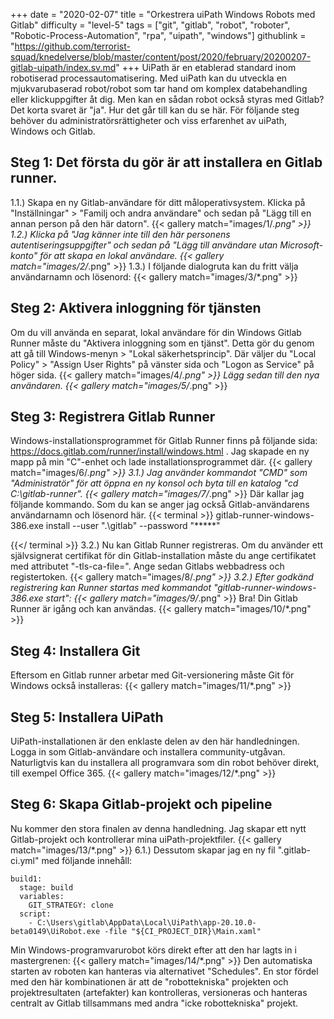 +++
date = "2020-02-07"
title = "Orkestrera uiPath Windows Robots med Gitlab"
difficulty = "level-5"
tags = ["git", "gitlab", "robot", "roboter", "Robotic-Process-Automation", "rpa", "uipath", "windows"]
githublink = "https://github.com/terrorist-squad/knedelverse/blob/master/content/post/2020/february/20200207-gitlab-uipath/index.sv.md"
+++
UiPath är en etablerad standard inom robotiserad processautomatisering. Med uiPath kan du utveckla en mjukvarubaserad robot/robot som tar hand om komplex databehandling eller klickuppgifter åt dig. Men kan en sådan robot också styras med Gitlab?Det korta svaret är "ja". Hur det går till kan du se här. För följande steg behöver du administratörsrättigheter och viss erfarenhet av uiPath, Windows och Gitlab.
## Steg 1: Det första du gör är att installera en Gitlab runner.
1.1.) Skapa en ny Gitlab-användare för ditt måloperativsystem. Klicka på "Inställningar" > "Familj och andra användare" och sedan på "Lägg till en annan person på den här datorn".
{{< gallery match="images/1/*.png" >}}
1.2.) Klicka på "Jag känner inte till den här personens autentiseringsuppgifter" och sedan på "Lägg till användare utan Microsoft-konto" för att skapa en lokal användare.
{{< gallery match="images/2/*.png" >}}
1.3.) I följande dialogruta kan du fritt välja användarnamn och lösenord:
{{< gallery match="images/3/*.png" >}}

## Steg 2: Aktivera inloggning för tjänsten
Om du vill använda en separat, lokal användare för din Windows Gitlab Runner måste du "Aktivera inloggning som en tjänst". Detta gör du genom att gå till Windows-menyn > "Lokal säkerhetsprincip". Där väljer du "Local Policy" > "Assign User Rights" på vänster sida och "Logon as Service" på höger sida.
{{< gallery match="images/4/*.png" >}}
Lägg sedan till den nya användaren.
{{< gallery match="images/5/*.png" >}}

## Steg 3: Registrera Gitlab Runner
Windows-installationsprogrammet för Gitlab Runner finns på följande sida: https://docs.gitlab.com/runner/install/windows.html . Jag skapade en ny mapp på min "C"-enhet och lade installationsprogrammet där.
{{< gallery match="images/6/*.png" >}}
3.1.) Jag använder kommandot "CMD" som "Administratör" för att öppna en ny konsol och byta till en katalog "cd C:\gitlab-runner".
{{< gallery match="images/7/*.png" >}}
Där kallar jag följande kommando. Som du kan se anger jag också Gitlab-användarens användarnamn och lösenord här.
{{< terminal >}}
gitlab-runner-windows-386.exe install --user ".\gitlab" --password "*****"

{{</ terminal >}}
3.2.) Nu kan Gitlab Runner registreras. Om du använder ett självsignerat certifikat för din Gitlab-installation måste du ange certifikatet med attributet "-tls-ca-file=". Ange sedan Gitlabs webbadress och registertoken.
{{< gallery match="images/8/*.png" >}}
3.2.) Efter godkänd registrering kan Runner startas med kommandot "gitlab-runner-windows-386.exe start":
{{< gallery match="images/9/*.png" >}}
Bra! Din Gitlab Runner är igång och kan användas.
{{< gallery match="images/10/*.png" >}}

## Steg 4: Installera Git
Eftersom en Gitlab runner arbetar med Git-versionering måste Git för Windows också installeras:
{{< gallery match="images/11/*.png" >}}

## Steg 5: Installera UiPath
UiPath-installationen är den enklaste delen av den här handledningen. Logga in som Gitlab-användare och installera community-utgåvan. Naturligtvis kan du installera all programvara som din robot behöver direkt, till exempel Office 365.
{{< gallery match="images/12/*.png" >}}

## Steg 6: Skapa Gitlab-projekt och pipeline
Nu kommer den stora finalen av denna handledning. Jag skapar ett nytt Gitlab-projekt och kontrollerar mina uiPath-projektfiler.
{{< gallery match="images/13/*.png" >}}
6.1.) Dessutom skapar jag en ny fil ".gitlab-ci.yml" med följande innehåll:
```
build1:
  stage: build
  variables:
    GIT_STRATEGY: clone
  script:
    - C:\Users\gitlab\AppData\Local\UiPath\app-20.10.0-beta0149\UiRobot.exe -file "${CI_PROJECT_DIR}\Main.xaml"

```
Min Windows-programvarurobot körs direkt efter att den har lagts in i mastergrenen:
{{< gallery match="images/14/*.png" >}}
Den automatiska starten av roboten kan hanteras via alternativet "Schedules". En stor fördel med den här kombinationen är att de "robottekniska" projekten och projektresultaten (artefakter) kan kontrolleras, versioneras och hanteras centralt av Gitlab tillsammans med andra "icke robottekniska" projekt.
